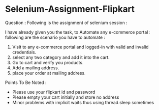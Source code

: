 # Selenium-Assignment-Flipkart



Question : 
Following is the assignment of selenium session : 

I have already given you the task, to Automate any e-commerce portal : following are the scenario you have to automate : 

1) Visit to any e-commerce portal and logged-in with valid and invalid credentials.
2) select any two category and add it into the cart.
3) Go to cart and verify you products.
4) Add a mailing address. 
5) place your order at mailing address.


Points To Be Noted :
*  Please use your flipkart id and password
*  Please empty your cart initially and store no address
*  Minor problems with implicit waits thus using thread.sleep sometimes 

